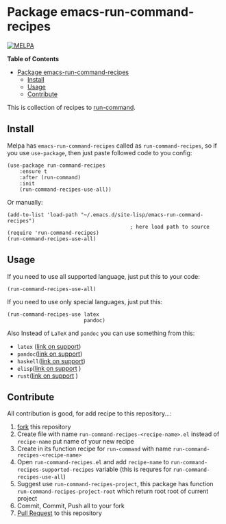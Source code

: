 # Package emacs-run-command-recipes
[![MELPA](https://melpa.org/packages/run-command-recipes-badge.svg)](https://melpa.org/#/run-command-recipes)
<!-- markdown-toc start - Don't edit this section. Run M-x markdown-toc-refresh-toc -->
**Table of Contents**

- [Package emacs-run-command-recipes](#package-emacs-run-command-recipes)
    - [Install](#install)
    - [Usage](#usage)
    - [Contribute](#contribute)

<!-- markdown-toc end -->

This is collection of recipes to [run-command](https://github.com/bard/emacs-run-command "cool package!").

## Install
Melpa has `emacs-run-command-recipes` called as `run-command-recipes`, so if you use `use-package`, then just paste followed code to you config:

```elisp
(use-package run-command-recipes
    :ensure t
    :after (run-command)
    :init
    (run-command-recipes-use-all))
```
Or manually:

```elisp
(add-to-list 'load-path "~/.emacs.d/site-lisp/emacs-run-command-recipes")
                                        ; here load path to source
(require 'run-command-recipes)
(run-command-recipes-use-all)
```

## Usage
If you need to use all supported language, just put this to your code:

```emacs-lisp
(run-command-recipes-use-all)
```

If you need to use only special languages, just put this:
```emacs-lisp
(run-command-recipes-use latex
                         pandoc)
```
Also Instead of `LaTeX` and `pandoc` you can use something from this:

* `latex` ([link on support](docs/latex.md "hi"))
* `pandoc`([link on support](docs/pandoc.md "hi"))
* `haskell`([link on support](docs/haskell.md "Haskell Rocks!"))
* `elisp`([link on support](docs/elisp.md "Elisp is LISP")
)
* `rust`([link on support](docs/rust.md "I am will rewrite this in Rust")
)
## Contribute
All contribution is good, for add recipe to this repository...:

1. [fork](https://docs.github.com/en/get-started/quickstart/fork-a-repo "Documentation from github-docs") this repository
2. Create file with name `run-command-recipes-<recipe-name>.el` instead of `recipe-name` put name of your new recipe
3. Create in its function recipe for `run-command` with name `run-command-recipes-<recipe-name>`
4. Open `run-command-recipes.el` and add `recipe-name` to `run-command-recipes-supported-recipes` variable (this is requres for `run-command-recipes-use-all`)
5. Suggest use `run-command-recipes-project`, this package has function `run-command-recipes-project-root` which return root root of current project
6. Commit, Commit, Push all to your fork
7. [Pull Request](https://docs.github.com/en/pull-requests/collaborating-with-pull-requests/proposing-changes-to-your-work-with-pull-requests/about-pull-requests "Documentation about Pull Requests from GitHub Docs") to this repository
